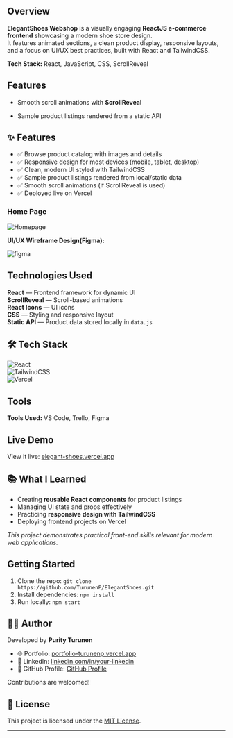 ## Overview
**ElegantShoes Webshop** is a visually engaging **ReactJS e-commerce frontend** showcasing a modern shoe store design.  
It features animated sections, a clean product display, responsive layouts, and a focus on UI/UX best practices, built with React and TailwindCSS.


**Tech Stack:** React, JavaScript, CSS, ScrollReveal



## Features
- Smooth scroll animations with **ScrollReveal**
 
- Sample product listings rendered from a static API

## ✨ Features
- ✅ Browse product catalog with images and details  
- ✅ Responsive design for most devices (mobile, tablet, desktop)  
- ✅ Clean, modern UI styled with TailwindCSS  
- ✅ Sample product listings rendered from local/static data  
- ✅ Smooth scroll animations (if ScrollReveal is used)  
- ✅ Deployed live on Vercel


### Home Page

![Homepage](https://github.com/TurunenP/Coursera_Little-Lemon-restaurant/assets/43337898/e5ada52b-1df6-4cdc-866f-49c8a2a2cd8b)

**UI/UX Wireframe Design(Figma):** 

![figma](https://github.com/TurunenP/ElegantShoes/assets/43337898/3e5b1ee1-0b75-451f-8a3c-50f88d14b35d)


## Technologies Used

**React** — Frontend framework for dynamic UI  
**ScrollReveal** — Scroll-based animations  
**React Icons** — UI icons  
**CSS** — Styling and responsive layout  
**Static API** — Product data stored locally in `data.js`

## 🛠️ Tech Stack
![React](https://img.shields.io/badge/Frontend-React-blue?logo=react)  
![TailwindCSS](https://img.shields.io/badge/Styling-TailwindCSS-38B2AC?logo=tailwind-css)  
![Vercel](https://img.shields.io/badge/Hosting-Vercel-black?logo=vercel)  

## Tools

**Tools Used:** VS Code, Trello, Figma

  
## Live Demo
View it live: [elegant-shoes.vercel.app](https://elegant-shoes.vercel.app/)

## 📚 What I Learned
- Creating **reusable React components** for product listings  
- Managing UI state and props effectively  
- Practicing **responsive design with TailwindCSS**  
- Deploying frontend projects on Vercel  

*This project demonstrates practical front-end skills relevant for modern web applications.*


## Getting Started
1. Clone the repo: `git clone https://github.com/TurunenP/ElegantShoes.git`
2. Install dependencies: `npm install`
3. Run locally: `npm start`
 

## 👨‍💻 Author

Developed by **Purity Turunen**  

- 🌐 Portfolio: [portfolio-turunenp.vercel.app](https://portfolio-turunenp.vercel.app)  
- 💼 LinkedIn: [linkedin.com/in/your-linkedin](https://www.linkedin.com/in/your-linkedin)  
- 🐙 GitHub Profile: [GitHub Profile](https://github.com/TurunenP)

Contributions are welcomed!

## 📝 License

This project is licensed under the [MIT License](LICENSE).

---

```

